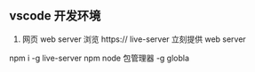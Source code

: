 ## vscode 开发环境

1. 网页 web server 浏览  https://
 live-server 立刻提供 web server

 npm i -g live-server
 npm node 包管理器 -g globla